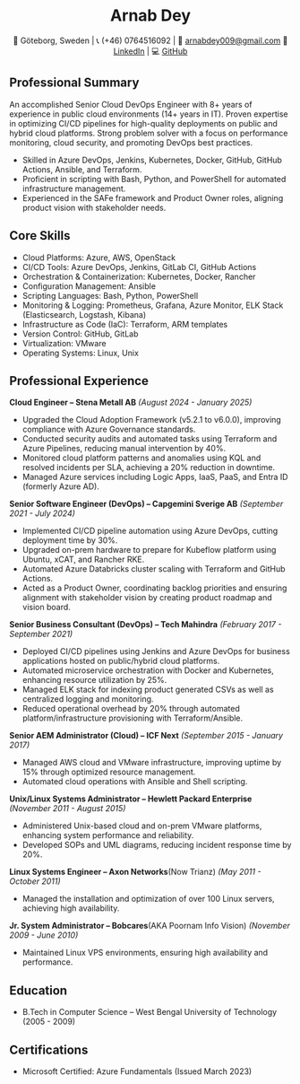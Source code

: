 <div align="center">
  <h1><b>Arnab Dey</b></h1>
  <p>
    📍 Göteborg, Sweden | 📞 (+46) 0764516092 |  
    📧 <a href="mailto:arnabdey009@gmail.com">arnabdey009@gmail.com</a>  
    🔗 <a href="https://www.linkedin.com/in/arnabdey73/">LinkedIn</a> |  
    💻 <a href="https://github.com/arnabdey73/">GitHub</a>
  </p>
</div>


<!--
# Arnab Dey

Location: Göteborg, Sweden\
Phone: (+46) 0764516092\
Mail: [arnabdey009@gmail.com](mailto:arnabdey009@gmail.com)\
LinkedIn: [LinkedIn Profile](https://www.linkedin.com/in/arnabdey73/)\
GitHub: [GitHub Profile](https://github.com/arnabdey73)
-->

## Professional Summary

An accomplished Senior Cloud DevOps Engineer with 8+ years of experience in public cloud environments (14+ years in IT). Proven expertise in optimizing CI/CD pipelines for high-quality deployments on public and hybrid cloud platforms. Strong problem solver with a focus on performance monitoring, cloud security, and promoting DevOps best practices.

- Skilled in Azure DevOps, Jenkins, Kubernetes, Docker, GitHub, GitHub Actions, Ansible, and Terraform.
- Proficient in scripting with Bash, Python, and PowerShell for automated infrastructure management.
- Experienced in the SAFe framework and Product Owner roles, aligning product vision with stakeholder needs.

## Core Skills

- Cloud Platforms: Azure, AWS, OpenStack
- CI/CD Tools: Azure DevOps, Jenkins, GitLab CI, GitHub Actions
- Orchestration & Containerization: Kubernetes, Docker, Rancher
- Configuration Management: Ansible
- Scripting Languages: Bash, Python, PowerShell
- Monitoring & Logging: Prometheus, Grafana, Azure Monitor, ELK Stack (Elasticsearch, Logstash, Kibana)
- Infrastructure as Code (IaC): Terraform, ARM templates
- Version Control: GitHub, GitLab
- Virtualization: VMware
- Operating Systems: Linux, Unix

## Professional Experience

**Cloud Engineer – Stena Metall AB** *(August 2024 - January 2025)*

- Upgraded the Cloud Adoption Framework (v5.2.1 to v6.0.0), improving compliance with Azure Governance standards.
- Conducted security audits and automated tasks using Terraform and Azure Pipelines, reducing manual intervention by 40%.
- Monitored cloud platform patterns and anomalies using KQL and resolved incidents per SLA, achieving a 20% reduction in downtime.
- Managed Azure services including Logic Apps, IaaS, PaaS, and Entra ID (formerly Azure AD).

**Senior Software Engineer (DevOps) – Capgemini Sverige AB** *(September 2021 - July 2024)*

- Implemented CI/CD pipeline automation using Azure DevOps, cutting deployment time by 30%.
- Upgraded on-prem hardware to prepare for Kubeflow platform using Ubuntu, xCAT, and Rancher RKE.
- Automated Azure Databricks cluster scaling with Terraform and GitHub Actions.
- Acted as a Product Owner, coordinating backlog priorities and ensuring alignment with stakeholder vision by creating product roadmap and vision board.

**Senior Business Consultant (DevOps) – Tech Mahindra** *(February 2017 - September 2021)*

- Deployed CI/CD pipelines using Jenkins and Azure DevOps for business applications hosted on public/hybrid cloud platforms.
- Automated microservice orchestration with Docker and Kubernetes, enhancing resource utilization by 25%.
- Managed ELK stack for indexing product generated CSVs as well as centralized logging and monitoring.
- Reduced operational overhead by 20% through automated platform/infrastructure provisioning with Terraform/Ansible.

**Senior AEM Administrator (Cloud) – ICF Next** *(September 2015 - January 2017)*

- Managed AWS cloud and VMware infrastructure, improving uptime by 15% through optimized resource management.
- Automated cloud operations with Ansible and Shell scripting.

**Unix/Linux Systems Administrator – Hewlett Packard Enterprise** *(November 2011 - August 2015)*

- Administered Unix-based cloud and on-prem VMware platforms, enhancing system performance and reliability.
- Developed SOPs and UML diagrams, reducing incident response time by 20%.

**Linux Systems Engineer – Axon Networks**(Now Trianz) *(May 2011 - October 2011)*

- Managed the installation and optimization of over 100 Linux servers, achieving high availability.

**Jr. System Administrator – Bobcares**(AKA Poornam Info Vision) *(November 2009 - June 2010)*

- Maintained Linux VPS environments, ensuring high availability and performance.

## Education

- B.Tech in Computer Science – West Bengal University of Technology (2005 - 2009)

## Certifications

- Microsoft Certified: Azure Fundamentals (Issued March 2023)
